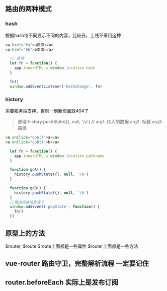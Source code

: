 ## 路由的两种模式
### hash
根据hash值不同显示不同的内容，比较丑，上线不采用这种
```html
<a href="#a">a页面</a>
<a href="#b">b页面</a>
```
```js
  // 原理
  let fn = function() {
    app.innerHTML = window.location.hash
  }

  fn()
  window.addEventListener('hashchange', fn)
```

### history

需要服务端支持，否则一刷新页面就404了

> 原理 history.pushState({}, null, '/a') // arg1: 传入的数据  arg2: 标题 arg3: 路径

```html
<a onClick="goA()">a</a>
<a onClick="goB()">b</a>
```
```js
  let fn = function() {
    app.innerHTML = window.location.pathname
  }

  function goA() {
    history.pushState({}, null, '/a')
  }

  function goB() {
    history.pushState({}, null, '/b')
  }
  //路由切换信息变了
  window.addEvent('popState', function() {
    fn()
  })
```


## 原型上的方法
$router, $route
$route上面都是一些属性 
$router上面都是一些方法


## vue-router 路由守卫，完整解析流程 一定要记住
## router.beforeEach 实际上是发布订阅